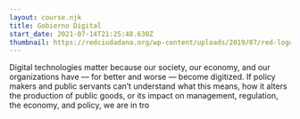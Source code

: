 ```yaml
---
layout: course.njk
title: Gobierno Digital
start_date: 2021-07-14T21:25:48.630Z
thumbnail: https://redciudadana.org/wp-content/uploads/2019/07/red-logo-01.png
---
```

Digital technologies matter because our society, our economy, and our organizations have — for better and worse — become digitized. If policy makers and public servants can’t understand what this means, how it alters the production of public goods, or its impact on management, regulation, the economy, and policy, we are in tro